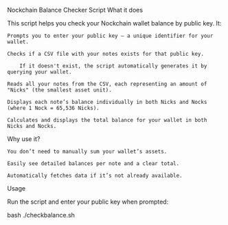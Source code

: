 Nockchain Balance Checker Script
What it does

This script helps you check your Nockchain wallet balance by public key. It:

    Prompts you to enter your public key — a unique identifier for your wallet.

    Checks if a CSV file with your notes exists for that public key.

        If it doesn't exist, the script automatically generates it by querying your wallet.

    Reads all your notes from the CSV, each representing an amount of "Nicks" (the smallest asset unit).

    Displays each note’s balance individually in both Nicks and Nocks (where 1 Nock = 65,536 Nicks).

    Calculates and displays the total balance for your wallet in both Nicks and Nocks.

Why use it?

    You don’t need to manually sum your wallet’s assets.

    Easily see detailed balances per note and a clear total.

    Automatically fetches data if it’s not already available.

Usage

Run the script and enter your public key when prompted:

bash ./checkbalance.sh
